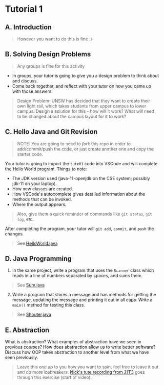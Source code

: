 # Tutorial 1

## A. Introduction

> However you want to do this is fine :)

## B. Solving Design Problems

> Any groups is fine for this activity

* In groups, your tutor is going to give you a design problem to think about and discuss.
* Come back together, and reflect with your tutor on how you came up with those answers.

> Design Problem: UNSW has decided that they want to create their own light rail, which takes students from upper campus to lower campus. Design a solution for this - how will it work? What will need to be changed about the campus layout for it to work?

## C. Hello Java and Git Revision

> NOTE: You are going to need to *fork* this repo in order to add/commit/push the code, or just create another one and copy the starter code.

Your tutor is going to import the `tute01` code into VSCode and will complete the Hello World program. Things to note:

* The JDK version used (java-11-openjdk on the CSE system; possibly jdk-11 on your laptop).
* How new classes are created.
* How VSCode's autocomplete gives detailed information about the methods that can be invoked.
* Where the output appears.

> Also, give them a quick reminder of commands like `git status`, `git log`, etc.

After completing the program, your tutor will `git add`, `commit`, and `push` the changes.

> See [HelloWorld.java](solutions/src/example/HelloWorld.java)

## D. Java Programming

1. In the same project, write a program that uses the `Scanner` class which reads in a line of numbers separated by spaces, and sums them.

> See [Sum.java](solutions/src/example/Sum.java)

2. Write a program that stores a message and has methods for getting the message, updating the message and printing it out in all caps. Write a `main()` method for testing this class.

> See [Shouter.java](solutions/src/example/Shouter.java)

## E. Abstraction

What is abstraction? What examples of abstraction have we seen in previous courses? How does abstraction allow us to write better software? Discuss how OOP takes abstraction to another level from what we have seen previously.

> Leave this one up to you how you want to spin, feel free to leave it out and do more icebreakers. [Nick's tute recording from 21T3](https://youtu.be/H69hOjEfZQU) goes through this exercise (start of video).
